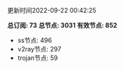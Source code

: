 更新时间2022-09-22 00:42:25

**总订阅: 73**
**总节点: 3031**
**有效节点: 852**
- ss节点: 496
- v2ray节点: 297
- trojan节点: 59
